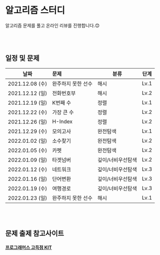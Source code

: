 # 알고리즘 스터디 


알고리즘 문제를 풀고 온라인 리뷰를 진행합니다.😊

</br>
</br>

## 일정 및 문제

| 날짜 | 문제 | 분류 | 단계 | 
|---|:--------|-----|------|
|2021.12.08 (수) | 완주하지 못한 선수 | 해시 | Lv.1 |  
|2021.12.12 (일) | 전화번호부 | 해시 | Lv.2 
|2021.12.19 (일) | K번째 수 | 정렬 | Lv.1 | 
|2021.12.22 (수) | 가장 큰 수 | 정렬 | Lv.2 | 
|2021.12.26 (일) | H-Index | 정렬 | Lv.2 | 
|2021.12.29 (수) | 모의고사 | 완전탐색 | Lv.1 | 
|2022.01.02 (일) | 소수찾기 | 완전탐색 | Lv.2 | 
|2022.01.05 (수) | 카펫 | 완전탐색 | Lv.2 | 
|2022.01.09 (일) | 타겟넘버 | 깊이/너비우선탐색 | Lv.2 | 
|2022.01.12 (수) | 네트워크 | 깊이/너비우선탐색 | Lv.3 | 
|2022.01.16 (일) | 단어변환 | 깊이/너비우선탐색 | Lv.3 | 
|2022.01.19 (수) | 여행경로 | 깊이/너비우선탐색 | Lv.3 | 
|2022.01.23 (일) | 완주하지 못한 선수 | 해시 | Lv.1 | 



</br>
</br>

## 문제 출제 참고사이트 
#### [프로그래머스 고득점 KIT](https://programmers.co.kr/learn/challenges)





